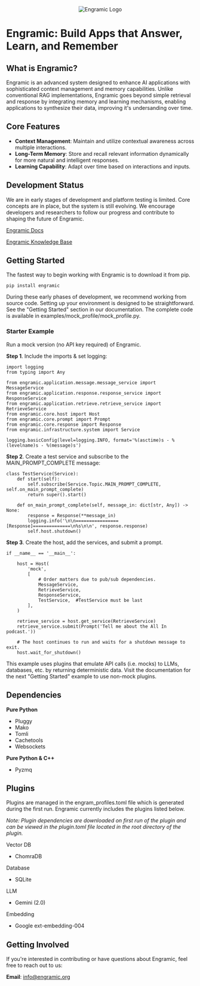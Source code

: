 <div align="center">
  <img alt="Engramic Logo" src="https://images.squarespace-cdn.com/content/67b3db6de0a35d0b59158854/69eac5b0-f048-4ec7-84d5-9ba7b7a1272a/logo_gray_200.png">
</div>

# Engramic: Build Apps that Answer, Learn, and Remember

## What is Engramic?
Engramic is an advanced system designed to enhance AI applications with sophisticated context management and memory capabilities. Unlike conventional RAG implementations, Engramic goes beyond simple retrieval and response by integrating memory and learning mechanisms, enabling applications to synthesize their data, improving it's undersanding over time.

## Core Features
- **Context Management**: Maintain and utilize contextual awareness across multiple interactions.
- **Long-Term Memory**: Store and recall relevant information dynamically for more natural and intelligent responses.
- **Learning Capability**: Adapt over time based on interactions and inputs.

## Development Status
We are in early stages of development and platform testing is limited. Core concepts are in place, but the system is still evolving. We encourage developers and researchers to follow our progress and contribute to shaping the future of Engramic.

[Engramic Docs](https://engramic.github.io/engramic/)

[Engramic Knowledge Base](https://www.engramic.org/knowledge-base)

## Getting Started

The fastest way to begin working with Engramic is to download it from pip.

```
pip install engramic
```

During these early phases of development, we recommend working from source code. Setting up your environment is designed to be straightforward. See the "Getting Started" section in our documentation. The complete code is available in examples/mock_profile/mock_profile.py.

### Starter Example 
Run a mock version (no API key required) of Engramic.

**Step 1**. Include the imports & set logging:
```
import logging
from typing import Any

from engramic.application.message.message_service import MessageService
from engramic.application.response.response_service import ResponseService
from engramic.application.retrieve.retrieve_service import RetrieveService
from engramic.core.host import Host
from engramic.core.prompt import Prompt
from engramic.core.response import Response
from engramic.infrastructure.system import Service

logging.basicConfig(level=logging.INFO, format='%(asctime)s - %(levelname)s - %(message)s')
```

**Step 2**. Create a test service and subscribe to the MAIN_PROMPT_COMPLETE message:

```
class TestService(Service):
    def start(self):
        self.subscribe(Service.Topic.MAIN_PROMPT_COMPLETE, self.on_main_prompt_complete)
        return super().start()

    def on_main_prompt_complete(self, message_in: dict[str, Any]) -> None:
        response = Response(**message_in)
        logging.info('\n\n================[Response]==============\n%s\n\n', response.response)
        self.host.shutdown()
```

**Step 3**. Create the host, add the services, and submit a prompt.
```
if __name__ == '__main__':

    host = Host(
        'mock',
        [
            # Order matters due to pub/sub dependencies.
            MessageService,
            RetrieveService,
            ResponseService,
            TestService,  #TestService must be last
        ],
    )

    retrieve_service = host.get_service(RetrieveService)
    retrieve_service.submit(Prompt('Tell me about the All In podcast.'))

    # The host continues to run and waits for a shutdown message to exit.
    host.wait_for_shutdown()
```

This example uses plugins that emulate API calls (i.e. mocks) to LLMs, databases, etc. by returning deterministic data. Visit the documentation for the next "Getting Started" example to use non-mock plugins.

## Dependencies
**Pure Python**
- Pluggy
- Mako
- Tomli
- Cachetools
- Websockets

**Pure Python & C++**
- Pyzmq

## Plugins
Plugins are managed in the engram_profiles.toml file which is generated during the first run. Engramic currently includes the plugins listed below.

*Note: Plugin dependencies are downloaded on first run of the plugin and can be viewed in the plugin.toml file located in the root directory of the plugin.*

Vector DB
- ChomraDB

Database
- SQLite

LLM
- Gemini (2.0)

Embedding
- Google ext-embedding-004



## Getting Involved
If you're interested in contributing or have questions about Engramic, feel free to reach out to us:

**Email**: [info@engramic.org](mailto:info@engramic.org)



